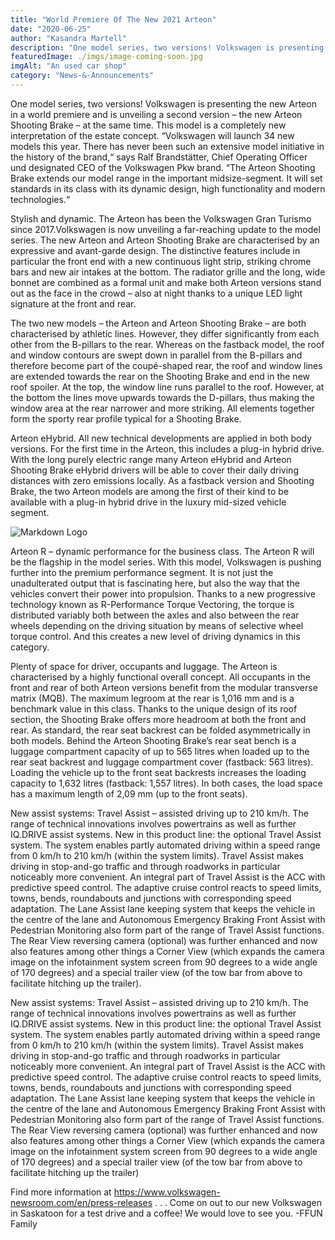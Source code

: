 ```yaml
---
title: "World Premiere Of The New 2021 Arteon"
date: "2020-06-25"
author: "Kasandra Martell"
description: "One model series, two versions! Volkswagen is presenting the new Arteon in a world premiere and is unveiling a second version – the new Arteon Shooting Brake – at the same time. "
featuredImage: ./imgs/image-coming-soon.jpg
imgAlt: "An used car shop"
category: "News-&-Announcements"
---
```


<!-- ![Markdown Logo](./imgs/image-coming-soon.jpg) -->

One model series, two versions! Volkswagen is presenting the new Arteon in a world premiere and is unveiling a second version – the new Arteon Shooting Brake – at the same time. This model is a completely new interpretation of the estate concept. “Volkswagen will launch 34 new models this year. There has never been such an extensive model initiative in the history of the brand,“ says Ralf Brandstätter, Chief Operating Officer und designated CEO of the Volkswagen Pkw brand. “The Arteon Shooting Brake extends our model range in the important midsize-segment. It will set standards in its class with its dynamic design, high functionality and modern technologies.“

Stylish and dynamic. The Arteon has been the Volkswagen Gran Turismo since 2017.Volkswagen is now unveiling a far-reaching update to the model series. The new Arteon and Arteon Shooting Brake are characterised by an expressive and avant-garde design. The distinctive features include in particular the front end with a new continuous light strip, striking chrome bars and new air intakes at the bottom. The radiator grille and the long, wide bonnet are combined as a formal unit and make both Arteon versions stand out as the face in the crowd – also at night thanks to a unique LED light signature at the front and rear.

The two new models – the Arteon and Arteon Shooting Brake – are both characterised by athletic lines. However, they differ significantly from each other from the B-pillars to the rear. Whereas on the fastback model, the roof and window contours are swept down in parallel from the B-pillars and therefore become part of the coupé-shaped rear, the roof and window lines are extended towards the rear on the Shooting Brake and end in the new roof spoiler. At the top, the window line runs parallel to the roof. However, at the bottom the lines move upwards towards the D-pillars, thus making the window area at the rear narrower and more striking. All elements together form the sporty rear profile typical for a Shooting Brake.

Arteon eHybrid. All new technical developments are applied in both body versions. For the first time in the Arteon, this includes a plug-in hybrid drive. With the long purely electric range many Arteon eHybrid and Arteon Shooting Brake eHybrid drivers will be able to cover their daily driving distances with zero emissions locally. As a fastback version and Shooting Brake, the two Arteon models are among the first of their kind to be available with a plug-in hybrid drive in the luxury mid-sized vehicle segment.

![Markdown Logo](./imgs/KIA-Saskatoon.jpg)

Arteon R – dynamic performance for the business class. The Arteon R will be the flagship in the model series. With this model, Volkswagen is pushing further into the premium performance segment. It is not just the unadulterated output that is fascinating here, but also the way that the vehicles convert their power into propulsion. Thanks to a new progressive technology known as R-Performance Torque Vectoring, the torque is distributed variably both between the axles and also between the rear wheels depending on the driving situation by means of selective wheel torque control. And this creates a new level of driving dynamics in this category.

Plenty of space for driver, occupants and luggage. The Arteon is characterised by a highly functional overall concept. All occupants in the front and rear of both Arteon versions benefit from the modular transverse matrix (MQB). The maximum legroom at the rear is 1,016 mm and is a benchmark value in this class. Thanks to the unique design of its roof section, the Shooting Brake offers more headroom at both the front and rear. As standard, the rear seat backrest can be folded asymmetrically in both models. Behind the Arteon Shooting Brake’s rear seat bench is a luggage compartment capacity of up to 565 litres when loaded up to the rear seat backrest and luggage compartment cover (fastback: 563 litres). Loading the vehicle up to the front seat backrests increases the loading capacity to 1,632 litres (fastback: 1,557 litres). In both cases, the load space has a maximum length of 2,09 mm (up to the front seats).

New assist systems: Travel Assist – assisted driving up to 210 km/h. The range of technical innovations involves powertrains as well as further IQ.DRIVE assist systems. New in this product line: the optional Travel Assist system. The system enables partly automated driving within a speed range from 0 km/h to 210 km/h (within the system limits). Travel Assist makes driving in stop-and-go traffic and through roadworks in particular noticeably more convenient. An integral part of Travel Assist is the ACC with predictive speed control. The adaptive cruise control reacts to speed limits, towns, bends, roundabouts and junctions with corresponding speed adaptation. The Lane Assist lane keeping system that keeps the vehicle in the centre of the lane and Autonomous Emergency Braking Front Assist with Pedestrian Monitoring also form part of the range of Travel Assist functions. The Rear View reversing camera (optional) was further enhanced and now also features among other things a Corner View (which expands the camera image on the infotainment system screen from 90 degrees to a wide angle of 170 degrees) and a special trailer view (of the tow bar from above to facilitate hitching up the trailer).

New assist systems: Travel Assist – assisted driving up to 210 km/h. The range of technical innovations involves powertrains as well as further IQ.DRIVE assist systems. New in this product line: the optional Travel Assist system. The system enables partly automated driving within a speed range from 0 km/h to 210 km/h (within the system limits). Travel Assist makes driving in stop-and-go traffic and through roadworks in particular noticeably more convenient. An integral part of Travel Assist is the ACC with predictive speed control. The adaptive cruise control reacts to speed limits, towns, bends, roundabouts and junctions with corresponding speed adaptation. The Lane Assist lane keeping system that keeps the vehicle in the centre of the lane and Autonomous Emergency Braking Front Assist with Pedestrian Monitoring also form part of the range of Travel Assist functions. The Rear View reversing camera (optional) was further enhanced and now also features among other things a Corner View (which expands the camera image on the infotainment system screen from 90 degrees to a wide angle of 170 degrees) and a special trailer view (of the tow bar from above to facilitate hitching up the trailer)

Find more information at https://www.volkswagen-newsroom.com/en/press-releases
.
.
.
Come on out to our new Volkswagen in Saskatoon for a test drive and a coffee! We would love to see you.
-FFUN Family
